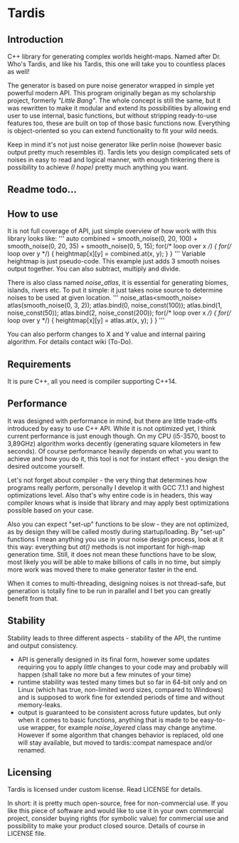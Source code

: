 # Tardis
## Introduction
C++ library for generating complex worlds height-maps. Named after Dr. Who's Tardis, and like his Tardis, this one will take you to countless places as well!

The generator is based on pure noise generator wrapped in simple yet powerful modern API.
This program originally began as my scholarship project, formerly *"Little Bang"*. The whole concept is still the same, but it was rewritten
to make it modular and extend its possibilities by allowing end user to use internal, basic functions, but without stripping ready-to-use features too,
these are built on top of those basic functions now. Everything is object-oriented so you can extend functionality to fit your wild needs.

Keep in mind it's not just noise generator like perlin noise (however basic output pretty much resembles it). Tardis lets you design
complicated sets of noises in easy to read and logical manner, with enough tinkering there is possibility to achieve *(I hope)* pretty much anything you want.

## Readme todo...

## How to use
It is not full coverage of API, just simple overview of how work with this library looks like:
'''
    auto combined = smooth_noise(0, 20, 100) + smooth_noise(0, 20, 35) + smooth_noise(0, 5, 15);
    for(/* loop over x */) {
        for(/* loop over y */) {
            heightmap[x][y] = combined.at(x, y);
        }
    }
'''
Variable heightmap is just pseudo-code. This example just adds 3 smooth noises output together.
You can also subtract, multiply and divide.

There is also class named *noise_atlas*, it is essential for generating biomes, islands, rivers etc.
To put it simple: it just takes noise source to determine noises to be used at given location.
'''
    noise_atlas<smooth_noise> atlas(smooth_noise(0, 3, 2));
    atlas.bind(0, noise_const(100));
    atlas.bind(1, noise_const(50));
    atlas.bind(2, noise_const(200));
    for(/* loop over x */) {
        for(/* loop over y */) {
            heightmap[x][y] = atlas.at(x, y);
        }
    }
'''

You can also perform changes to X and Y value and internal pairing algorithm. For details contact wiki (To-Do).

## Requirements
It is pure C++, all you need is compiler supporting C++14.

## Performance
It was designed with performance in mind, but there are little trade-offs introduced by easy to use C++ API. While it is not optimized yet, I think current performance is just enough though.
On my CPU (i5-3570, boost to 3,89GHz) algorithm works decently (generating square kilometers in few seconds). Of course performance heavily depends on what you want to achieve and how you do it,
this tool is not for instant effect - you design the desired outcome yourself.

Let's not forget about compiler - the very thing that determines how programs really perform, personally I develop it with GCC 7.1.1 and highest optimizations level.
Also that's why entire code is in headers, this way compiler knows what is inside that library and may apply best optimizations possible based on your case.

Also you can expect "set-up" functions to be slow - they are not optimized, as by design they will be called mostly during startup/loading. By "set-up" functions I mean anything you
use in your noise design process, look at it this way: everything but *at()* methods is not important for high-map generation time.
Still, it does not mean these functions have to be slow, most likely you will be able to make billions of calls in no time, but simply more work was moved there to make 
generator faster in the end.

When it comes to multi-threading, designing noises is not thread-safe, but generation is totally fine to be run in parallel and I bet you can greatly benefit from that.

## Stability
Stability leads to three different aspects - stability of the API, the runtime and output consistency.
* API is generally designed in its final form, however some updates requiring you to apply *little* changes to your code may and probably
will happen (shall take no more but a few minutes of your time)
* runtime stability was tested many times but so far in 64-bit only and on Linux (which has true, non-limited word sizes, compared to Windows) and is supposed to work fine
for extended periods of time and without memory-leaks.
* output is guaranteed to be consistent across future updates, but only when it comes to basic functions, anything that is made to be easy-to-use wrapper, for example
*noise_layered* class may change anytime. However if some algorithm that changes behavior is replaced, old one will stay available, but moved to tardis::compat namespace
and/or renamed.

## Licensing
Tardis is licensed under custom license. Read LICENSE for details.

In short: it is pretty much open-source, free for non-commercial use.
If you like this piece of software and would like to use it in your own commercial project, consider buying rights (for symbolic value)
for commercial use and possibility to make your product closed source. Details of course in LICENSE file.